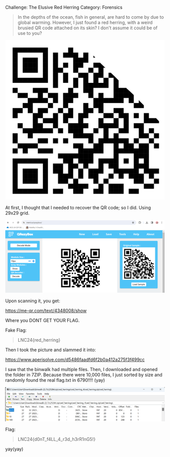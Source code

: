 Challenge: The Elusive Red Herring
Category: Forensics

>In the depths of the ocean, fish in general, are hard to come by due to global warming. However, I just found a red herring, with a weird brusied QR code attached on its skin? I don't assume it could be of use to you?

![QRCode](./qrcode.jpg)

At first, I thought that I needed to recover the QR code; so I did. Using 29x29 grid.

![Recover](./recover.png)

Upon scanning it, you get:

https://me-qr.com/text/4348008/show

Where you DONT GET YOUR FLAG.

Fake Flag:
> LNC24{red_herring}

Then I took the picture and slammed it into:

https://www.aperisolve.com/d5486faadfd6f2b0a412a275f3f499cc

I saw that the binwalk had multiple files. Then, I downloaded and opened the folder in 7ZIP.
Because there were 10,000 files, I just sorted by size and randomly found the real flag.txt in 6790!!!! (yay)


![Red](./red.png)

Flag:
> LNC24{d0nT_f4LL_4_r3d_h3rR1nG5!}

yay(yay)
